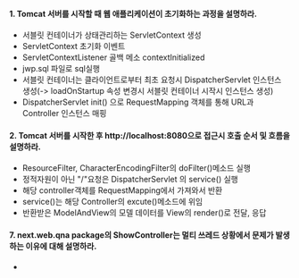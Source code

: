 #### 1. Tomcat 서버를 시작할 때 웹 애플리케이션이 초기화하는 과정을 설명하라.
* 서블릿 컨테이너가 상태관리하는 ServletContext 생성
* ServletContext 초기화 이벤트
* ServletContextListener 골백 메소 contextInitialized
* jwp.sql 파일로 sql실행
* 서블릿 컨테이너는 클라이언트로부터 최초 요청시 DispatcherServlet 인스턴스 생성(-> loadOnStartup 속성 변경시 서블릿 컨테이너 시작시 인스턴스 생성)
* DispatcherServlet init() 으로 RequestMapping 객체를 통해 URL과 Controller 인스턴스 매핑
#### 2. Tomcat 서버를 시작한 후 http://localhost:8080으로 접근시 호출 순서 및 흐름을 설명하라.
* ResourceFilter, CharacterEncodingFilter의 doFilter()메소드 실행
* 정적자원이 아닌 "/"요청은 DispatcherServlet 의 service() 실행
* 해당 controller객체를 RequestMapping에서 가져와서 반환
* service()는 해당 Controller의 excute()메소드에 위임
* 반환받은 ModelAndView의 모델 데이터를 View의 render()로 전달, 응답

#### 7. next.web.qna package의 ShowController는 멀티 쓰레드 상황에서 문제가 발생하는 이유에 대해 설명하라.
* 
